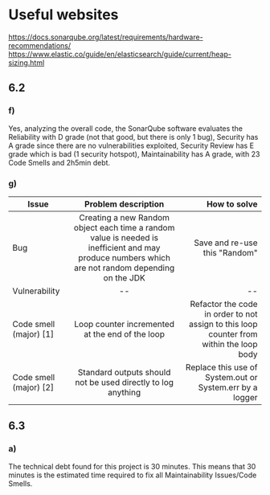 # Useful websites
https://docs.sonarqube.org/latest/requirements/hardware-recommendations/
https://www.elastic.co/guide/en/elasticsearch/guide/current/heap-sizing.html

## 6.2

### f)
Yes, analyzing the overall code, the SonarQube software evaluates the Reliability with D grade (not that good, but there is only 1 bug), Security has A grade since there are no vulnerabilities exploited, Security Review has E grade which is bad (1 security hotspot), Maintainability has A grade, with 23 Code Smells and 2h5min debt.

### g)

| Issue   | Problem description |  How to solve |
|----------|:-------------:|------:|
| Bug | Creating a new Random object each time a random value is needed is inefficient and may produce numbers which are not random depending on the JDK | Save and re-use this "Random" |
| Vulnerability |  --  |  --  |
| Code smell (major) [1]|  Loop counter incremented at the end of the loop  |  Refactor the code in order to not assign to this loop counter from within the loop body  |
| Code smell (major) [2]|  Standard outputs should not be used directly to log anything  |  Replace this use of System.out or System.err by a logger  |


## 6.3

### a)
The technical debt found for this project is 30 minutes. This means that 30 minutes is the estimated time required to fix all Maintainability Issues/Code Smells.

